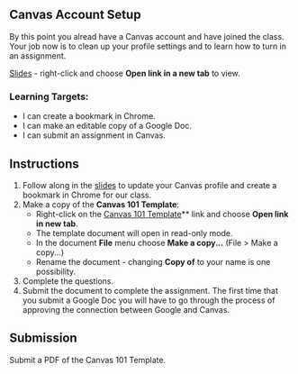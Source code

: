 [//]: # (<p><iframe src="https://douglasurner.github.io/GDP1/units/0/assignments/U0.1-setup/" width="100%" height="666px"></iframe></p>)

## Canvas Account Setup

By this point you alread have a Canvas account and have joined the class. Your job now is to clean up your profile settings and to learn how to turn in an assignment.

[Slides](https://docs.google.com/presentation/d/1srCVoGKstDW_kRv1qNhjf4hswGAYkCYhTEjZ1tnXzSU/edit?usp=sharing) - right-click and choose **Open link in a new tab** to view.

### Learning Targets:

* I can create a bookmark in Chrome.
* I can make an editable copy of a Google Doc.
* I can submit an assignment in Canvas.

## Instructions

1. Follow along in the [slides](https://docs.google.com/presentation/d/1srCVoGKstDW_kRv1qNhjf4hswGAYkCYhTEjZ1tnXzSU/edit?usp=sharing) to update your Canvas profile and create a bookmark in Chrome for our class.
1. Make a copy of the **Canvas 101 Template**:
   - Right-click on the [Canvas 101 Template](https://docs.google.com/document/d/1caYrcNryLzI96mPzDU2imeCsXr9jOfTgvzzbSuyXGVQ/edit?usp=sharing)** link and choose **Open link in new tab**.
   - The template document will open in read-only mode.
   - In the document **File** menu choose **Make a copy...** (File > Make a copy...)
   - Rename the document - changing **Copy of** to your name is one possibility.
1. Complete the questions.
1. Submit the document to complete the assignment. The first time that you submit a Google Doc you will have to go through the process of approving the connection between Google and Canvas.

## Submission

Submit a PDF of the Canvas 101 Template.
